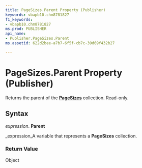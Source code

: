 ```yaml
---
title: PageSizes.Parent Property (Publisher)
keywords: vbapb10.chm8781827
f1_keywords:
- vbapb10.chm8781827
ms.prod: PUBLISHER
api_name:
- Publisher.PageSizes.Parent
ms.assetid: 622d2bee-a7b7-6f5f-cb7c-39d69f432b27

---
```



# PageSizes.Parent Property (Publisher)

Returns the parent of the  **[PageSizes](pagesizes-object-publisher.md)** collection. Read-only.


## Syntax

 _expression_. **Parent**

 _expression_A variable that represents a  **PageSizes** collection.


### Return Value

Object


